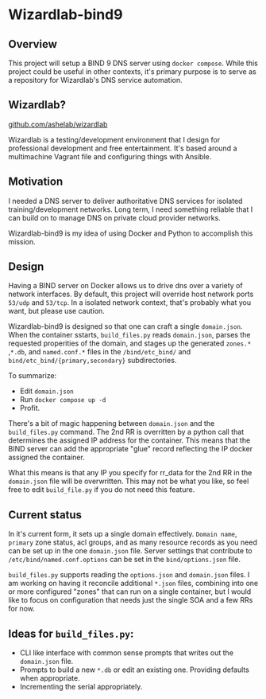 # Wizardlab-bind9

## Overview
This project will setup a BIND 9 DNS server using `docker compose`.
While this project could be useful in other contexts, it's primary
purpose is to serve as a repository for Wizardlab's DNS service automation.

## Wizardlab?
[github.com/ashelab/wizardlab](https://github.com/ashemath/wizardlab)

Wizardlab is a testing/development environment that I design for
professional development and free entertainment. It's based around a
multimachine Vagrant file and configuring things with Ansible.

## Motivation
I needed a DNS server to deliver authoritative DNS services for
isolated training/development networks. Long term, I need something reliable
that I can build on to manage DNS on private cloud provider networks.

Wizardlab-bind9 is my idea of using Docker and Python to accomplish this
mission.

## Design
Having a BIND server on Docker allows us to drive dns over a variety of network interfaces.
By default, this project will override host network ports `53/udp` and `53/tcp`.
In a isolated network context, that's probably what you want, but please use
caution. 

Wizardlab-bind9 is designed so that one can craft a single `domain.json`.
When the container sstarts, `build_files.py` reads `domain.json`, parses the
requested properities of the domain, and stages up the generated `zones.*`
,`*.db`, and `named.conf.*` files in the `/bind/etc_bind/` and 
`bind/etc_bind/{primary,secondary}` subdirectories.

To summarize:

- Edit `domain.json`
- Run `docker compose up -d`
- Profit.

There's a bit of magic happening between `domain.json` and the 
`build_files.py` command. The 2nd RR is overritten by a python
call that determines the assigned IP address for the container.
This means that the BIND server can add the appropriate "glue"
record reflecting the IP docker assigned the container.

What this means is that any IP you specify for rr_data for the 2nd
RR in the `domain.json` file will be overwritten. This may not be
what you like, so feel free to edit `build_file.py` if you do not
need this feature.

## Current status 
In it's current form, it sets up a single domain effectively.
`Domain name`, `primary` zone status, acl groups, and as many resource records
as you need can be set up in the one `domain.json` file.
Server settings that contribute to `/etc/bind/named.conf.options` can be set in
the `bind/options.json` file.

`build_files.py` supports reading the `options.json` and `domain.json` files.
I am working on having it reconcile additional `*.json` files, combining into
one or more configured "zones" that can run on a single container, but I 
would like to focus on configuration that needs just the single SOA and a few
RRs for now.

## Ideas for `build_files.py`:
- CLI like interface with common sense prompts that writes out the
  `domain.json` file.
- Prompts to build a new `*.db` or edit an existing one. Providing defaults when
appropriate.
- Incrementing the serial
appropriately.

